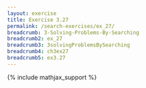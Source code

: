 ```yaml
---
layout: exercise
title: Exercise 3.27
permalink: /search-exercises/ex_27/
breadcrumb: 3-Solving-Problems-By-Searching
breadcrumb2: ex_27
breadcrumb3: 3solvingProblemsBySearching
breadcrumb4: ch3ex27
breadcrumb5: ex3.27
---
```


{% include mathjax_support %}

